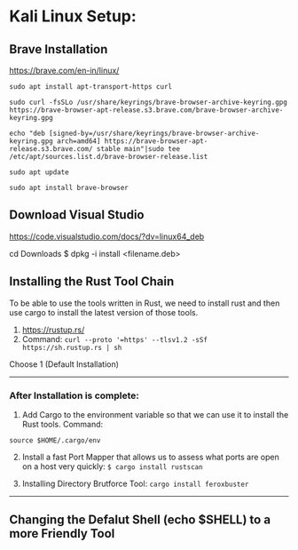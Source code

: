 # Kali Linux Setup:



## Brave Installation
https://brave.com/en-in/linux/

```
sudo apt install apt-transport-https curl

sudo curl -fsSLo /usr/share/keyrings/brave-browser-archive-keyring.gpg https://brave-browser-apt-release.s3.brave.com/brave-browser-archive-keyring.gpg

echo "deb [signed-by=/usr/share/keyrings/brave-browser-archive-keyring.gpg arch=amd64] https://brave-browser-apt-release.s3.brave.com/ stable main"|sudo tee /etc/apt/sources.list.d/brave-browser-release.list

sudo apt update

sudo apt install brave-browser
```

## Download Visual Studio

https://code.visualstudio.com/docs/?dv=linux64_deb

cd Downloads
$ dpkg -i install <filename.deb>

## Installing the Rust Tool Chain

To be able to use the tools written in Rust, we need to install rust and then use cargo to install the latest version of those tools.

1. https://rustup.rs/
2. Command: `curl --proto '=https' --tlsv1.2 -sSf https://sh.rustup.rs | sh`

Choose 1 (Default Installation)

---------------------------------------------------
### After Installation is complete:

1. Add Cargo to the environment variable so that we can use it to install the Rust tools. Command:

`source $HOME/.cargo/env`

2. Install a fast Port Mapper that allows us to assess what ports are open on a host very quickly:
`$ cargo install rustscan`

3. Installing Directory Brutforce Tool:
`cargo install feroxbuster`

------------------------------------------------------------------------------------------
## Changing the Defalut Shell (echo $SHELL) to a more Friendly Tool

